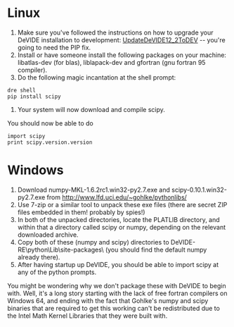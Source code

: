 # Linux #

  1. Make sure you've followed the instructions on how to upgrade your DeVIDE installation to development: [UpdateDeVIDE12\_2ToDEV](UpdateDeVIDE12_2ToDEV.md) -- you're going to need the PIP fix.
  1. Install or have someone install the following packages on your machine: libatlas-dev (for blas), liblapack-dev and gfortran (gnu fortran 95 compiler).
  1. Do the following magic incantation at the shell prompt:
```
dre shell
pip install scipy
```
  1. Your system will now download and compile scipy.

You should now be able to do
```
import scipy
print scipy.version.version
```

# Windows #

  1. Download numpy-MKL-1.6.2rc1.win32-py2.7.‌exe and scipy-0.10.1.win32-py2.7.‌exe from http://www.lfd.uci.edu/~gohlke/pythonlibs/
  1. Use 7-zip or a similar tool to unpack these exe files (there are secret ZIP files embedded in them! probably by spies!)
  1. In both of the unpacked directories, locate the PLATLIB directory, and within that a directory called scipy or numpy, depending on the relevant downloaded archive.
  1. Copy both of these (numpy and scipy) directories to DeVIDE-RE\python\Lib\site-packages\ (you should find the default numpy already there).
  1. After having startup up DeVIDE, you should be able to import scipy at any of the python prompts.

You might be wondering why we don't package these with DeVIDE to begin with. Well, it's a long story starting with the lack of free fortran compilers on Windows 64, and ending with the fact that Gohlke's numpy and scipy binaries that are required to get this working can't be redistributed due to the Intel Math Kernel Libraries that they were built with.
